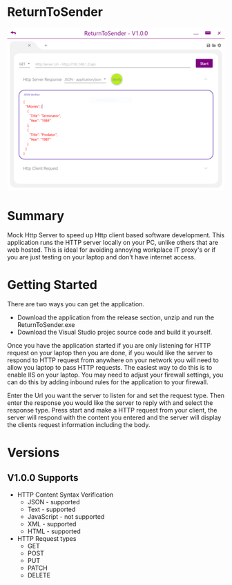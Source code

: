 # ReturnToSender
![Alt text](web/images/Demo.png "ReturnToSnder Demo")

# Summary
Mock Http Server to speed up Http client based software development. This application runs the HTTP server locally on your PC, unlike others
that are web hosted. This is ideal for avoiding annoying workplace IT proxy's or if you are just testing on your laptop and don't have internet access.
# Getting Started
There are two ways you can get the application.
* Download the application from the release section, unzip and run the ReturnToSender.exe
* Download the Visual Studio projec source code and build it yourself.

Once you have the application started if you are only listening for HTTP request on your laptop then you are done, if you would like the server
to respond to HTTP request from anywhere on your network you will need to allow you laptop to pass HTTP requests. The easiest way to do this
is to enable IIS on your laptop. You may need to adjust your firewall settings, you can do this by adding inbound rules for the application to your firewall.

Enter the Url you want the server to listen for and set the request type. Then enter the response you would like the server to reply with
and select the response type. Press start and make a HTTP request from your client, the server will respond with the content you entered and
the server will display the clients request information including the body.

# Versions
## V1.0.0 Supports
* HTTP Content Syntax Verification
    * JSON - supported
    * Text - supported
    * JavaScript - not supported
    * XML - supported
    * HTML - supported
* HTTP Request types
    * GET
    * POST
    * PUT
    * PATCH
    * DELETE